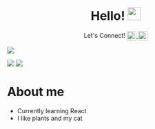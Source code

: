 

  <h1 align= "center"> Hello!
  <img src="https://raw.githubusercontent.com/MartinHeinz/MartinHeinz/master/wave.gif" width="30px">
     </h1>
     <p align="center">Let's Connect! 
<a href="https://twitter.com/KomalKaur99">
  <img align="center" alt="Komal Kaur | Twitter" width="22px" src="https://raw.githubusercontent.com/peterthehan/peterthehan/master/assets/twitter.svg" />
</a>
<a href="https://www.linkedin.com/in/kkomal/">
  <img align="center" alt="Komal's LinkedIN" width="22px" src="https://raw.githubusercontent.com/peterthehan/peterthehan/master/assets/linkedin.svg" />
</a>
 
</p>
     <p align="left">
  <img src="https://media.giphy.com/media/L1R1tvI9svkIWwpVYr/giphy.gif" /> 
  
</p>

<p >
  







  <img src="https://github-readme-stats.vercel.app/api?username=komal914&theme=radical&show_icons=true" />
  <img src="https://github-readme-stats.vercel.app/api/top-langs/?username=komal914&layout=compact" />
   

</p>


# About me 
* Currently learning React 
* I like plants and my cat 





<!---
Komal914/Komal914 is a ✨ special ✨ repository because its `README.md` (this file) appears on your GitHub profile.
You can click the Preview link to take a look at your changes.
--->
